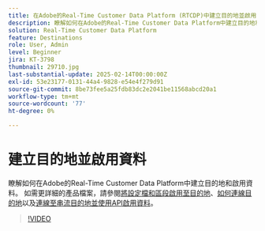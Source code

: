 ```yaml
---
title: 在Adobe的Real-Time Customer Data Platform (RTCDP)中建立目的地並啟用資料
description: 瞭解如何在Adobe的Real-Time Customer Data Platform中建立目的地和啟用資料
solution: Real-Time Customer Data Platform
feature: Destinations
role: User, Admin
level: Beginner
jira: KT-3798
thumbnail: 29710.jpg
last-substantial-update: 2025-02-14T00:00:00Z
exl-id: 53e23177-0131-44a4-9828-e54e4f279d91
source-git-commit: 8be73fee5a25fdb83dc2e2041be11568abcd20a1
workflow-type: tm+mt
source-wordcount: '77'
ht-degree: 0%

---
```


# 建立目的地並啟用資料

瞭解如何在Adobe的Real-Time Customer Data Platform中建立目的地和啟用資料。 如需更詳細的產品檔案，請參閱[將設定檔和區段啟用至目的地](https://experienceleague.adobe.com/docs/experience-platform/rtcdp/destinations/dest-tutorials/activate-destinations.html?lang=zh-Hant)、[如何連線目的地](https://experienceleague.adobe.com/docs/experience-platform/rtcdp/destinations/dest-tutorials/connect-destination.html?lang=zh-Hant)以及[連線至串流目的地並使用API啟用資料](https://experienceleague.adobe.com/docs/experience-platform/rtcdp/destinations/api-tutorials/streaming-destinations-api-tutorial.html?lang=zh-Hant)。

>[!VIDEO](https://video.tv.adobe.com/v/29710?learn=on&enablevpops)

